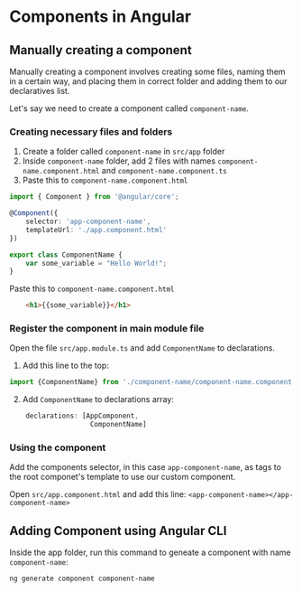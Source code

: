 # Components in Angular

## Manually creating a component

Manually creating a component involves creating some files, naming them in a certain way, and placing them in correct folder and adding them to our declaratives list. 

Let's say we need to create a component called `component-name`.

### Creating necessary files and folders

1. Create a folder called `component-name` in `src/app` folder
2. Inside `component-name` folder, add 2 files with names `component-name.component.html` and `component-name.component.ts`
3. Paste this to `component-name.component.html`

```typescript
import { Component } from '@angular/core';

@Component({
    selector: 'app-component-name',
    templateUrl: './app.component.html'
})

export class ComponentName {
    var some_variable = "Hello World!";
}
```

Paste this to `component-name.component.html`

```html
    <h1>{{some_variable}}</h1>
```

### Register the component in main module file

Open the file `src/app.module.ts` and add `ComponentName` to declarations. 
1. Add this line to the top:

```typescript
import {ComponentName} from './component-name/component-name.component'
```

2. Add `ComponentName` to declarations array:

```typescript
    declarations: [AppComponent,
                    ComponentName]
```

### Using the component

Add the components selector, in this case `app-component-name`, as tags to the root componet's template to use our custom component. 

Open `src/app.component.html` and add this line:
`<app-component-name></app-component-name>`

## Adding Component using Angular CLI

Inside the app folder, run this command to geneate a component with name `component-name`:

`ng generate component component-name`